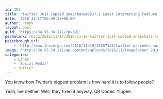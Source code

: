 ```yaml
---
id: 391
title: 'Twitter Just Copied Snapchat&#8217;s Least Interesting Feature'
date: '2016-11-17T00:09:22+00:00'
author: Frank
layout: post
guid: 'https://34.95.34.211/?p=391'
permalink: /blog/2016/11/17/2016-11-16-twitter-just-copied-snapchats-least-interesting-feature/
passthrough_url:
    - 'http://www.theverge.com/2016/11/16/13657140/twitter-qr-codes-snapcodes'
image: 'http://34.95.34.211/wp-content/uploads/2016/11/ImageJoiner_2016_11_16_at_2.19.59_PM.png'
categories:
    - Links
    - 'Social Media'
    - Twitter
---
```


You know how Twitter’s biggest problem is how hard it is to follow people?

Yeah, me neither. Well, they fixed it anyway. QR Codes. Yippee.

<div class="
          image-block-outer-wrapper
          layout-caption-hidden
          design-layout-inline
          
          
          
        " data-test="image-block-inline-outer-wrapper"><figure class="
              sqs-block-image-figure
              intrinsic
            " style="max-width:830px;"><div class="image-block-wrapper" data-animation-override="" data-animation-role="image"><div class="sqs-image-shape-container-element
              
          
        
              has-aspect-ratio
            " style="
                position: relative;
                
                  padding-bottom:86.74699401855469%;
                
                overflow: hidden;
              "><noscript>![](https://images.squarespace-cdn.com/content/v1/5070e334e4b00907bc18faef/1479341149846-S8VMH3OO4D2MHE91RCBR/image-asset.png)</noscript>![](https://images.squarespace-cdn.com/content/v1/5070e334e4b00907bc18faef/1479341149846-S8VMH3OO4D2MHE91RCBR/image-asset.png)</div></div></figure></div>
